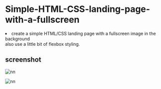 # Simple-HTML-CSS-landing-page-with-a-fullscreen
<li>create a simple HTML/CSS landing page with a fullscreen image in the background</li>
also use a little bit of flexbox styling.



## screenshot

![nn](https://user-images.githubusercontent.com/12325386/29310144-39d4b9d4-81df-11e7-9f9e-acdccfb3bb64.JPG)

![nn](https://user-images.githubusercontent.com/12325386/29310235-874b9854-81df-11e7-961b-f4054440c5d5.JPG)
